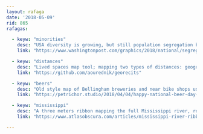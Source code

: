 ```yaml
---
layout: rafaga
date: '2018-05-09'
rid: 865
rafagas:

  - keyw: "minorities"
    desc: "USA diversity is growing, but still population segregation by neighborhoods exists by a range of factors"
    link: "https://www.washingtonpost.com/graphics/2018/national/segregation-us-cities/"

  - keyw: "distances"
    desc: "Lived spaces map tool; mapping two types of distances: geographical and travel time journeys"
    link: "https://github.com/aourednik/georecits"

  - keyw: "beers"
    desc: "Old style map of Bellingham breweries and near bike shops using city Open Data"
    link: "https://petrichor.studio/2018/04/04/happy-national-beer-day-bellingham-bike-shops-breweries-map/"

  - keyw: "mississippi"
    desc: "A three meters ribbon mapping the full Mississippi river, rolled inside a spool, used by steamboat river tourists around 1860"
    link: "https://www.atlasobscura.com/articles/mississippi-river-ribbon-map"

---
```

